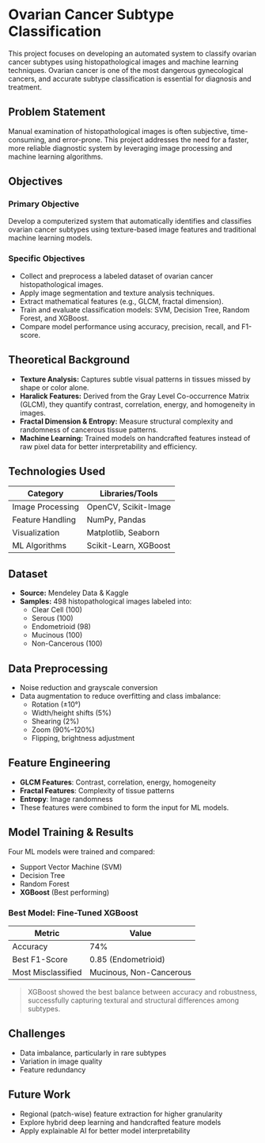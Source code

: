 # Ovarian Cancer Subtype Classification

This project focuses on developing an automated system to classify ovarian cancer subtypes using histopathological images and machine learning techniques. Ovarian cancer is one of the most dangerous gynecological cancers, and accurate subtype classification is essential for diagnosis and treatment.

## Problem Statement

Manual examination of histopathological images is often subjective, time-consuming, and error-prone. This project addresses the need for a faster, more reliable diagnostic system by leveraging image processing and machine learning algorithms.

## Objectives

### Primary Objective
Develop a computerized system that automatically identifies and classifies ovarian cancer subtypes using texture-based image features and traditional machine learning models.

### Specific Objectives
- Collect and preprocess a labeled dataset of ovarian cancer histopathological images.
- Apply image segmentation and texture analysis techniques.
- Extract mathematical features (e.g., GLCM, fractal dimension).
- Train and evaluate classification models: SVM, Decision Tree, Random Forest, and XGBoost.
- Compare model performance using accuracy, precision, recall, and F1-score.

## Theoretical Background

- **Texture Analysis:** Captures subtle visual patterns in tissues missed by shape or color alone.
- **Haralick Features:** Derived from the Gray Level Co-occurrence Matrix (GLCM), they quantify contrast, correlation, energy, and homogeneity in images.
- **Fractal Dimension & Entropy:** Measure structural complexity and randomness of cancerous tissue patterns.
- **Machine Learning:** Trained models on handcrafted features instead of raw pixel data for better interpretability and efficiency.

## Technologies Used

| Category         | Libraries/Tools                |
|------------------|--------------------------------|
| Image Processing | OpenCV, Scikit-Image           |
| Feature Handling | NumPy, Pandas                  |
| Visualization    | Matplotlib, Seaborn            |
| ML Algorithms    | Scikit-Learn, XGBoost          |

## Dataset

- **Source:** Mendeley Data & Kaggle
- **Samples:** 498 histopathological images labeled into:
  - Clear Cell (100)
  - Serous (100)
  - Endometrioid (98)
  - Mucinous (100)
  - Non-Cancerous (100)

## Data Preprocessing

- Noise reduction and grayscale conversion
- Data augmentation to reduce overfitting and class imbalance:
  - Rotation (±10°)
  - Width/height shifts (5%)
  - Shearing (2%)
  - Zoom (90%–120%)
  - Flipping, brightness adjustment

## Feature Engineering

- **GLCM Features**: Contrast, correlation, energy, homogeneity
- **Fractal Features**: Complexity of tissue patterns
- **Entropy**: Image randomness
- These features were combined to form the input for ML models.

## Model Training & Results

Four ML models were trained and compared:
- Support Vector Machine (SVM)
- Decision Tree
- Random Forest
- **XGBoost** (Best performing)

### Best Model: Fine-Tuned XGBoost

| Metric      | Value    |
|-------------|----------|
| Accuracy    | 74%      |
| Best F1-Score | 0.85 (Endometrioid) |
| Most Misclassified | Mucinous, Non-Cancerous |

> XGBoost showed the best balance between accuracy and robustness, successfully capturing textural and structural differences among subtypes.

## Challenges

- Data imbalance, particularly in rare subtypes
- Variation in image quality
- Feature redundancy

## Future Work

- Regional (patch-wise) feature extraction for higher granularity
- Explore hybrid deep learning and handcrafted feature models
- Apply explainable AI for better model interpretability




